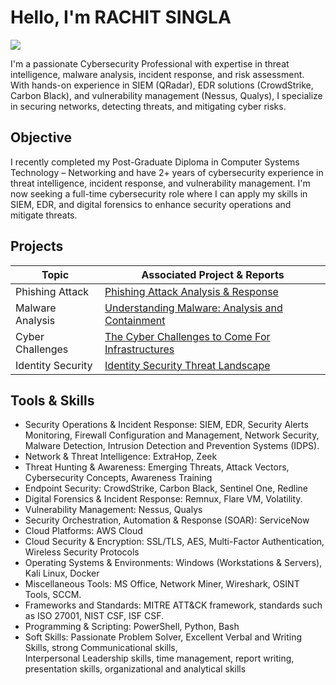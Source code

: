 # Hello, I'm RACHIT SINGLA
<a href="https://www.linkedin.com/in/rachitsingla1999"><img src="https://img.shields.io/badge/-LinkedIn-0072b1?&style=for-the-badge&logo=linkedin&logoColor=white" /></a>

I'm a passionate Cybersecurity Professional with expertise in threat intelligence, malware analysis, incident response, and risk assessment. With hands-on experience in SIEM (QRadar), EDR solutions (CrowdStrike, Carbon Black), and vulnerability management (Nessus, Qualys), I specialize in securing networks, detecting threats, and mitigating cyber risks.

## Objective

I recently completed my Post-Graduate Diploma in Computer Systems Technology – Networking and have 2+ years of cybersecurity experience in threat intelligence, incident response, and vulnerability management. I'm now seeking a full-time cybersecurity role where I can apply my skills in SIEM, EDR, and digital forensics to enhance security operations and mitigate threats.

## Projects

| Topic                                         | Associated Project & Reports         |
|-----------------------------------------------|----------------------------|
| Phishing Attack          | <a href="https://github.com/rachitsingla99/Phishing-Attack">Phishing Attack Analysis & Response</a>|
| Malware Analysis          | <a href="https://github.com/rachitsingla99/Malware-Analysis/blob/main/README.md">Understanding Malware: Analysis and Containment</a>|
| Cyber Challenges          | <a href="https://cybermagazine.com/articles/what-does-blackberrys-data-say-about-cyberattacks-in-2024">The Cyber Challenges to Come For Infrastructures</a>|
| Identity Security          | <a href="https://www.cyberark.com/threat-landscape/?utm_source=google&utm_medium=paid_search&utm_term=nam_english_threat_landscape&utm_content=threat_landscape_report&utm_campaign=identity_security&gad_source=1&gclid=Cj0KCQiA4-y8BhC3ARIsAHmjC_Fj9_qvzelBQUy3NZWWdbTfDf6E_IkX6me7I9rLgReZRvn3bJA5rqIaAobpEALw_wcB">Identity Security Threat Landscape</a>|




## Tools & Skills

 - Security Operations & Incident Response: SIEM, EDR, Security Alerts Monitoring, Firewall Configuration and 
Management, Network Security, Malware Detection, Intrusion Detection and Prevention Systems (IDPS). 
- Network & Threat Intelligence: ExtraHop, Zeek 
- Threat Hunting & Awareness: Emerging Threats, Attack Vectors, Cybersecurity Concepts, Awareness Training 
- Endpoint Security: CrowdStrike, Carbon Black, Sentinel One, Redline 
- Digital Forensics & Incident Response: Remnux, Flare VM, Volatility. 
- Vulnerability Management: Nessus, Qualys 
- Security Orchestration, Automation & Response (SOAR): ServiceNow 
- Cloud Platforms: AWS Cloud 
- Cloud Security & Encryption: SSL/TLS, AES, Multi-Factor Authentication, Wireless Security Protocols 
- Operating Systems & Environments: Windows (Workstations & Servers), Kali Linux, Docker 
- Miscellaneous Tools: MS Office, Network Miner, Wireshark, OSINT Tools, SCCM. 
- Frameworks and Standards: MITRE ATT&CK framework, standards such as ISO 27001, NIST CSF, ISF CSF. 
- Programming & Scripting: PowerShell, Python, Bash 
- Soft Skills: Passionate Problem Solver, Excellent Verbal and Writing Skills, strong Communicational skills,  
Interpersonal Leadership skills, time management, report writing, presentation skills, organizational and analytical 
skills
